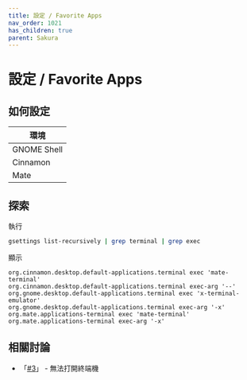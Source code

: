 ```yaml
---
title: 設定 / Favorite Apps
nav_order: 1021
has_children: true
parent: Sakura
---
```



# 設定 / Favorite Apps


## 如何設定

| 環境 |
| --- |
| GNOME Shell |
| Cinnamon |
| Mate |


## 探索

執行

``` sh
gsettings list-recursively | grep terminal | grep exec
```

顯示

```
org.cinnamon.desktop.default-applications.terminal exec 'mate-terminal'
org.cinnamon.desktop.default-applications.terminal exec-arg '--'
org.gnome.desktop.default-applications.terminal exec 'x-terminal-emulator'
org.gnome.desktop.default-applications.terminal exec-arg '-x'
org.mate.applications-terminal exec 'mate-terminal'
org.mate.applications-terminal exec-arg '-x'
```


## 相關討論

* 「[#3](https://www.ubuntu-tw.org/modules/newbb/viewtopic.php?post_id=364274#forumpost364274)」 - 無法打開終端機
